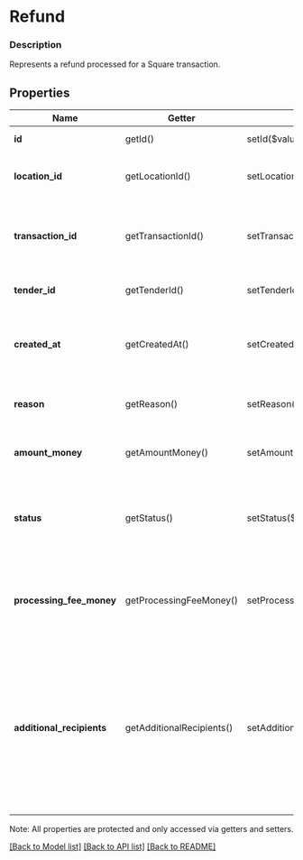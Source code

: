 # Refund

### Description

Represents a refund processed for a Square transaction.

## Properties
Name | Getter | Setter | Type | Description | Notes
------------ | ------------- | ------------- | ------------- | ------------- | -------------
**id** | getId() | setId($value) | **string** | The refund&#39;s unique ID. | 
**location_id** | getLocationId() | setLocationId($value) | **string** | The ID of the refund&#39;s associated location. | 
**transaction_id** | getTransactionId() | setTransactionId($value) | **string** | The ID of the transaction that the refunded tender is part of. | 
**tender_id** | getTenderId() | setTenderId($value) | **string** | The ID of the refunded tender. | 
**created_at** | getCreatedAt() | setCreatedAt($value) | **string** | The time when the refund was created, in RFC 3339 format. | [optional] 
**reason** | getReason() | setReason($value) | **string** | The reason for the refund being issued. | 
**amount_money** | getAmountMoney() | setAmountMoney($value) | [**\SquareConnect\Model\Money**](Money.md) | The amount of money refunded to the buyer. | 
**status** | getStatus() | setStatus($value) | **string** | The current status of the refund (&#x60;PENDING&#x60;, &#x60;APPROVED&#x60;, &#x60;REJECTED&#x60;, or &#x60;FAILED&#x60;). | 
**processing_fee_money** | getProcessingFeeMoney() | setProcessingFeeMoney($value) | [**\SquareConnect\Model\Money**](Money.md) | The amount of Square processing fee money refunded to the *merchant*. | [optional] 
**additional_recipients** | getAdditionalRecipients() | setAdditionalRecipients($value) | [**\SquareConnect\Model\AdditionalRecipient[]**](AdditionalRecipient.md) | Additional recipients (other than the merchant) receiving a portion of this refund. For example, fees assessed on a refund of a purchase by a third party integration. | [optional] 

Note: All properties are protected and only accessed via getters and setters.

[[Back to Model list]](../../README.md#documentation-for-models) [[Back to API list]](../../README.md#documentation-for-api-endpoints) [[Back to README]](../../README.md)

